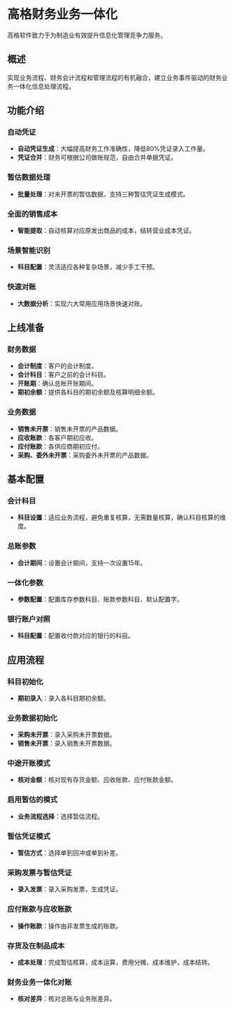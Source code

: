 # 高格财务业务一体化
高格软件致力于为制造业有效提升信息化管理竞争力服务。

## 概述
实现业务流程、财务会计流程和管理流程的有机融合，建立业务事件驱动的财务业务一体化信息处理流程。

## 功能介绍

### 自动凭证

- **自动凭证生成**：大幅提高财务工作准确性，降低80%凭证录入工作量。
- **凭证合并**：财务可根据公司做账规范，自由合并单据凭证。

### 暂估数据处理

- **批量处理**：对未开票的暂估数据，支持三种暂估凭证生成模式。

### 全面的销售成本

- **智能提取**：自动核算对应原发出商品的成本，结转营业成本凭证。

### 场景智能识别

- **科目配置**：灵活适应各种复杂场景，减少手工干预。

### 快速对账

- **大数据分析**：实现六大常用应用场景快速对账。

## 上线准备

### 财务数据

- **会计制度**：客户的会计制度。
- **会计科目**：客户之前的会计科目。
- **开账期**：确认总账开账期间。
- **期初余额**：提供各科目的期初余额及核算明细余额。

### 业务数据

- **销售未开票**：销售未开票的产品数据。
- **应收账款**：各客户期初应收。
- **应付账款**：各供应商期初应付。
- **采购、委外未开票**：采购委外未开票的产品数据。

## 基本配置

### 会计科目

- **科目设置**：适应业务流程，避免重复核算，无需数量核算，确认科目核算的维度。

### 总账参数

- **会计期间**：设置会计期间，支持一次设置15年。

### 一体化参数

- **参数配置**：配置库存参数科目、账款参数科目、默认配置字。

### 银行账户对照

- **科目配置**：配置收付款对应的银行的科目。

## 应用流程

### 科目初始化

- **期初录入**：录入各科目期初余额。

### 业务数据初始化

- **采购未开票**：录入采购未开票数据。
- **销售未开票**：录入销售未开票数据。

### 中途开账模式

- **核对金额**：核对现有存货金额、应收账款、应付账款金额。

### 启用暂估的模式

- **业务流程选择**：选择暂估流程。

### 暂估凭证模式

- **暂估方式**：选择单到回冲或单到补差。

### 采购发票与暂估凭证

- **录入发票**：录入采购发票，生成凭证。

### 应付账款与应收账款

- **操作账款**：操作由非发票生成的账款。

### 存货及在制品成本

- **成本处理**：完成暂估核算，成本运算，费用分摊，成本维护，成本结转。

### 财务业务一体化对账

- **核对差异**：核对总账与业务账差异。


